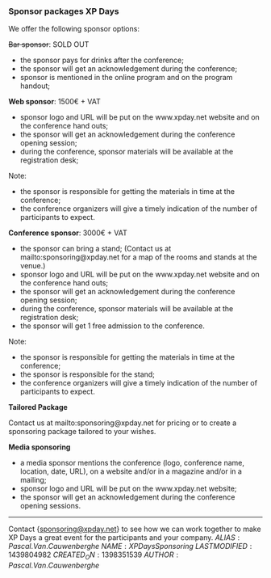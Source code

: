 <h3>Sponsor packages XP Days</h3>
<p>We offer the following sponsor options:</p>
<p><strike>Bar sponsor</strike>: SOLD OUT</p>
<ul>
    <li> the sponsor pays for drinks after the conference; </li>
    <li> the sponsor will get an acknowledgement during the conference; </li>
    <li> sponsor is mentioned in the online program and on the program handout; </li>
</ul>
<p><strong>Web sponsor</strong>: 1500&euro; + VAT </p>
<p> </p>
<ul>
    <li> sponsor logo and URL will be put on the www.xpday.net website and on the conference hand outs; </li>
    <li> the sponsor will get an acknowledgement during the conference opening session; </li>
    <li> during the conference, sponsor materials will be available at the registration desk; </li>
</ul>
<p>Note:</p>
<ul>
    <li> the sponsor is responsible for getting the materials in time at the conference; </li>
    <li> the conference organizers will give a timely indication of the number of participants to expect. </li>
</ul>
<p><strong>Conference sponsor</strong>: 3000&euro; + VAT </p>
<ul>
    <li> the sponsor can bring a stand; (Contact us at mailto:sponsoring@xpday.net for a map of the rooms and stands at the venue.)</li>
    <li> sponsor logo and URL will be put on the www.xpday.net website and on the conference hand outs; </li>
    <li> the sponsor will get an acknowledgement during the conference opening session; </li>
    <li> during the conference, sponsor materials will be available at the registration desk; </li>
    <li> the sponsor will get 1 free admission to the conference.  </li>
</ul>
<p>Note: </p>
<ul>
    <li> the sponsor is responsible for getting the materials in time at the conference; </li>
    <li> the sponsor is responsible for the stand; </li>
    <li> the conference organizers will give a timely indication of the number of participants to expect.  </li>
</ul>

<strong>Tailored Package</strong>
<p>Contact us at mailto:sponsoring@xpday.net for pricing or to create a sponsoring package tailored to your wishes. </p>
<p> <strong>Media sponsoring</strong> </p>
<p> </p>
<ul>
    <li> a media sponsor mentions the conference (logo, conference name, location, date, URL), on a website and/or in a magazine and/or in a mailing; </li>
    <li> sponsor logo and URL will be put on the www.xpday.net website; </li>
    <li> the sponsor will get an acknowledgement during the conference opening sessions. </li>
</ul>

<hr />

Contact {sponsoring@xpday.net} to see how we can work together to make XP Days a great event for the participants and your company.
$ALIAS:Pascal.Van.Cauwenberghe$
$NAME:XP Days Sponsoring$
$LASTMODIFIED:1439804982$
$CREATED_ON:1398351539$
$AUTHOR:Pascal.Van.Cauwenberghe$
